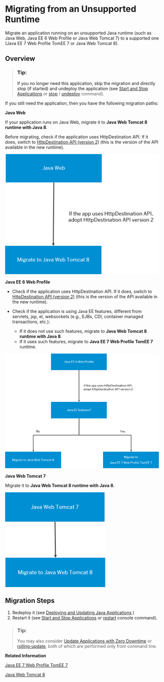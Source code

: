 <!-- loio1c3c8d4b5dd34caba087fadd5fba99a1 -->

# Migrating from an Unsupported Runtime

Migrate an application running on an unsupported Java runtime \(such as Java Web, Java EE 6 Web Profile or Java Web Tomcat 7\) to a supported one \(Java EE 7 Web Profile TomEE 7 or Java Web Tomcat 8\).



<a name="loio1c3c8d4b5dd34caba087fadd5fba99a1__section_v4z_qkf_r4b"/>

## Overview

> ### Tip:  
> If you no longer need this application, skip the migration and directly stop \(if started\) and undeploy the application \(see [Start and Stop Applications](../50-administration-and-ops-neo/start-and-stop-applications-7612f03.md) or [stop](../50-administration-and-ops-neo/stop-b5bfcbf.md) / [undeploy](../50-administration-and-ops-neo/undeploy-7e09b85.md) command\).

If you still need the application, then you have the following migration paths:

**Java Web**

If your application runs on Java Web, migrate it to **Java Web Tomcat 8 runtime with Java 8**.

Before migrating, check if the application uses HttpDestination API. If it does, switch to [HttpDestination API \(version 2\)](https://help.sap.com/viewer/b865ed651e414196b39f8922db2122c7/Cloud/en-US/c2a0d33bbc464b8fae30fed707ae9034.html) \(this is the version of the API available in the new runtime\).

![](images/Migrating_from_Java_Web_6ad6a1e.png)

**Java EE 6 Web Profile**

-   Check if the application uses HttpDestination API. If it does, switch to [HttpDestination API \(version 2\)](https://help.sap.com/viewer/b865ed651e414196b39f8922db2122c7/Cloud/en-US/c2a0d33bbc464b8fae30fed707ae9034.html) \(this is the version of the API available in the new runtime\).

-   Check if the application is using Java EE features, different from servlets, jsp, el, websockets \(e.g., EJBs, CDI, container managed transactions, etc.\):
    -   If it does not use such features, migrate to **Java Web Tomcat 8 runtime with Java 8**.
    -   If it uses such features, migrate to **Java EE 7 Web Profile TomEE 7** runtime.


![](images/Migration_from_Java_EE_6_Web_Profile_079bb65.png)

**Java Web Tomcat 7**

Migrate it to **Java Web Tomcat 8 runtime with Java 8**.

![](images/Migrating_from_Java_Web_Tomcat_7_5d6d67d.png)



<a name="loio1c3c8d4b5dd34caba087fadd5fba99a1__section_d5g_xmf_r4b"/>

## Migration Steps

1.  Redeploy it \(see [Deploying and Updating Java Applications](deploying-and-updating-java-applications-e5dfbc6.md).\)
2.  Restart it \(see [Start and Stop Applications](../50-administration-and-ops-neo/start-and-stop-applications-7612f03.md) or [restart](../50-administration-and-ops-neo/restart-7c0f7a1.md) console command\).

> ### Tip:  
> You may also consider [Update Applications with Zero Downtime](../50-administration-and-ops-neo/update-applications-with-zero-downtime-a10f6c2.md) or [rolling-update](../50-administration-and-ops-neo/rolling-update-3f5d412.md), both of which are performed only from command line.

**Related Information**  


[Java EE 7 Web Profile TomEE 7](java-ee-7-web-profile-tomee-7-f177a15.md "The Java EE 7 Web Profile TomEE 7 provides implementation of the Java EE 7 Web Profile specification.")

[Java Web Tomcat 8](java-web-tomcat-8-fd6b72f.md "Java Web Apache Tomcat 8 (Java Web Tomcat 8) is the next edition of the Java Web application runtime container that has all characteristics and features of its predecessor Java Web Tomcat 7.")

